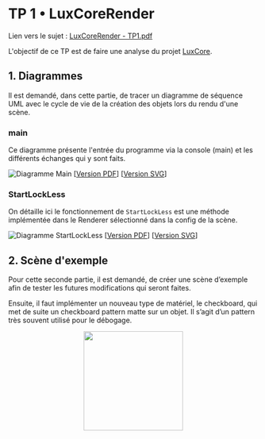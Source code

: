 # TP 1 • LuxCoreRender

Lien vers le sujet : [LuxCoreRender - TP1.pdf](https://git.unistra.fr/princelle/aaloo/-/blob/main/TP1/LuxCoreRender%20-%20TP1.pdf)

L'objectif de ce TP est de faire une analyse du projet [LuxCore](https://github.com/LuxCoreRender/LuxCore).


## 1. Diagrammes

Il est demandé, dans cette partie, de tracer un diagramme de séquence UML avec le cycle de vie de la création des objets lors du rendu d'une scène.

### main

Ce diagramme présente l'entrée du programme via la console (main) et les différents échanges qui y sont faits.

![Diagramme Main](https://git.unistra.fr/princelle/aaloo/-/jobs/artifacts/main/raw/output/TP1/main/main.png?job=diagrams:build)
[[Version PDF](https://git.unistra.fr/princelle/aaloo/-/jobs/artifacts/main/raw/output/TP1/main/main.pdf?job=diagrams:build)]
[[Version SVG](https://git.unistra.fr/princelle/aaloo/-/jobs/artifacts/main/raw/output/TP1/main/main.svg?job=diagrams:build)]

### StartLockLess

On détaille ici le fonctionnement de `StartLockLess` est une méthode implémentée dans le Renderer sélectionné dans la config de la scène.

![Diagramme StartLockLess](https://git.unistra.fr/princelle/aaloo/-/jobs/artifacts/main/raw/output/TP1/startLockLess/startLockLess.png?job=diagrams:build)
[[Version PDF](https://git.unistra.fr/princelle/aaloo/-/jobs/artifacts/main/raw/output/TP1/startLockLess/startLockLess.pdf?job=diagrams:build)]
[[Version SVG](https://git.unistra.fr/princelle/aaloo/-/jobs/artifacts/main/raw/output/TP1/startLockLess/startLockLess.svg?job=diagrams:build)]

## 2. Scène d'exemple

Pour cette seconde partie, il est demandé, de créer une scène d’exemple afin de tester les futures modifications qui seront faites.

Ensuite, il faut implémenter un nouveau type de matériel, le checkboard, qui met de suite un checkboard pattern matte sur un objet. Il s’agit d’un pattern très souvent utilisé pour le débogage.

<div align="center">
    <img src="https://git.unistra.fr/princelle/aaloo/-/raw/main/TP1/assets/checkboard.png" width="200" height="200"/>
</div>
